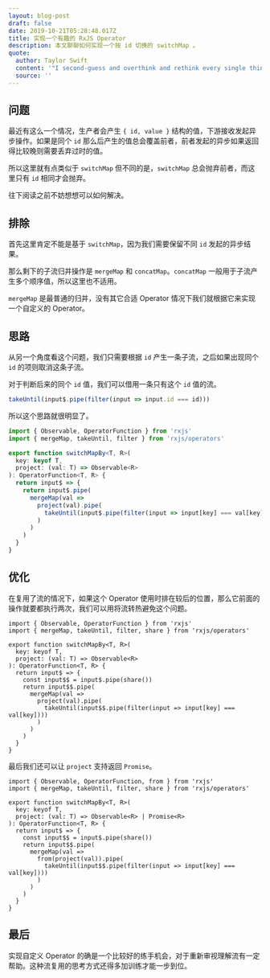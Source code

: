 ```yaml
---
layout: blog-post
draft: false
date: 2019-10-21T05:28:48.017Z
title: 实现一个有趣的 RxJS Operator
description: 本文聊聊如何实现一个按 id 切换的 switchMap 。
quote:
  author: Taylor Swift
  content: '"I second-guess and overthink and rethink every single thing that I do."'
  source: ''
---
```

## 问题

最近有这么一个情况，生产者会产生 `{ id, value }` 结构的值，下游接收发起异步操作。如果是同个 `id` 那么后产生的值总会覆盖前者，前者发起的异步如果返回得比较晚则需要丢弃过时的值。

所以这里就有点类似于 `switchMap` 但不同的是，`switchMap` 总会抛弃前者，而这里只有 `id` 相同才会抛弃。

往下阅读之前不妨想想可以如何解决。

## 排除

首先这里肯定不能是基于 `switchMap`，因为我们需要保留不同 `id` 发起的异步结果。

那么剩下的子流归并操作是 `mergeMap` 和 `concatMap`。`concatMap` 一般用于子流产生多个顺序值，所以这里也不适用。

`mergeMap` 是最普通的归并，没有其它合适 Operator 情况下我们就根据它来实现一个自定义的 Operator。

## 思路

从另一个角度看这个问题，我们只需要根据 `id` 产生一条子流，之后如果出现同个 `id` 的项则取消这条子流。

对于判断后来的同个 `id` 值，我们可以借用一条只有这个 `id` 值的流。

```javascript
takeUntil(input$.pipe(filter(input => input.id === id)))
```

所以这个思路就很明显了。

```typescript
import { Observable, OperatorFunction } from 'rxjs'
import { mergeMap, takeUntil, filter } from 'rxjs/operators'

export function switchMapBy<T, R>(
  key: keyof T,
  project: (val: T) => Observable<R>
): OperatorFunction<T, R> {
  return input$ => {
    return input$.pipe(
      mergeMap(val =>
        project(val).pipe(
          takeUntil(input$.pipe(filter(input => input[key] === val[key])))
        )
      )
    )
  }
}
```

## 优化

在复用了流的情况下，如果这个 Operator 使用时排在较后的位置，那么它前面的操作就要都执行两次，我们可以用将流转热避免这个问题。

```typescript{9}
import { Observable, OperatorFunction } from 'rxjs'
import { mergeMap, takeUntil, filter, share } from 'rxjs/operators'

export function switchMapBy<T, R>(
  key: keyof T,
  project: (val: T) => Observable<R>
): OperatorFunction<T, R> {
  return input$ => {
    const input$$ = input$.pipe(share())
    return input$$.pipe(
      mergeMap(val =>
        project(val).pipe(
          takeUntil(input$$.pipe(filter(input => input[key] === val[key])))
        )
      )
    )
  }
}
```

最后我们还可以让 `project` 支持返回 `Promise`。

```typescript{12}
import { Observable, OperatorFunction, from } from 'rxjs'
import { mergeMap, takeUntil, filter, share } from 'rxjs/operators'

export function switchMapBy<T, R>(
  key: keyof T,
  project: (val: T) => Observable<R> | Promise<R>
): OperatorFunction<T, R> {
  return input$ => {
    const input$$ = input$.pipe(share())
    return input$$.pipe(
      mergeMap(val =>
        from(project(val)).pipe(
          takeUntil(input$$.pipe(filter(input => input[key] === val[key])))
        )
      )
    )
  }
}
```

## 最后

实现自定义 Operator 的确是一个比较好的练手机会，对于重新审视理解流有一定帮助。这种流复用的思考方式还得多加训练才能一步到位。
